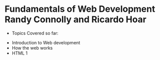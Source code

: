 # Fundamentals of Web Development Randy Connolly and Ricardo Hoar
* Topics Covered so far:
- Introduction to Web development
- How the web works
- HTML 1
